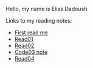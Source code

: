 Hello, my name is Elias Dadoush

Links to my reading notes:

- [First read me](https://eliasd1.github.io/reading-notes/)
- [Read01](https://eliasd1.github.io/reading-notes/read01)
- [Read02](https://eliasd1.github.io/reading-notes/read02)
- [Code03 note](https://eliasd1.github.io/reading-notes/code03)
- [Read04](https://eliasd1.github.io/reading-notes/read04)
